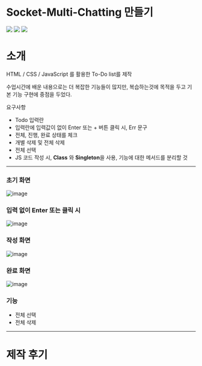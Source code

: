 # Socket-Multi-Chatting 만들기

<div>
  <img src="https://img.shields.io/badge/javascript-F7DF1E?style=for-the-badge&logo=javascript&logoColor=black">
  <img src="https://img.shields.io/badge/html-E34F26?style=for-the-badge&logo=html5&logoColor=white">
  <img src="https://img.shields.io/badge/css-1572B6?style=for-the-badge&logo=css3&logoColor=white">
</div>

# 소개

HTML / CSS / JavaScript 를 활용한 To-Do list를 제작

수업시간에 배운 내용으로는 더 복잡한 기능들이 많지만, 복습하는것에 목적을 두고 기본 기능 구현에 중점을 두었다.

요구사항
- Todo 입력란
- 입력란에 입력값이 없이 Enter 또는 + 버튼 클릭 시, Err 문구 
- 전체, 진행, 완료 상태를 체크 
- 개별 삭제 및 전체 삭제
- 전체 선택 
- JS 코드 작성 시, **Class** 와 **Singleton**을 사용, 기능에 대한 메서드를 분리할 것
-----------------------

### 초기 화면
![image](https://user-images.githubusercontent.com/121993153/226553401-66307af0-3831-487b-8934-5fc2700f80cb.png)

### 입력 없이 Enter 또는 클릭 시
![image](https://user-images.githubusercontent.com/121993153/226553565-d5963fee-bdee-4504-8ad5-af8945873e40.png)

### 작성 화면
![image](https://user-images.githubusercontent.com/121993153/226553893-17432d9e-9970-4ce7-a0af-3faacee067f7.png)

### 완료 화면
![image](https://user-images.githubusercontent.com/121993153/226554238-23b231ab-09d2-4f70-bb44-203f3be9818b.png)

### 기능
- 전체 선택
- 전체 삭제


-----------------------

# 제작 후기

